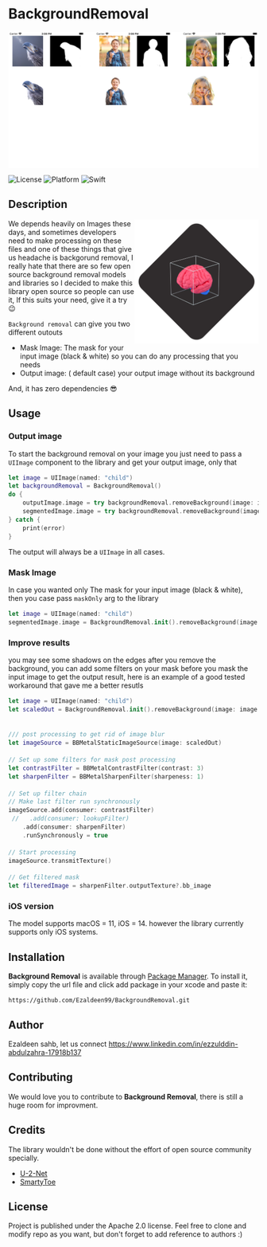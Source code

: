 # BackgroundRemoval

<img src="https://github.com/Ezaldeen99/BackgroundRemoval/blob/main/ScreenShots/results.jpg" alt="Removal results" align="center" />

![License](https://img.shields.io/static/v1?style=for-the-badge&message=Apache&color=D22128&logo=Apache&logoColor=FFFFFF&label=)
![Platform](https://img.shields.io/static/v1?style=for-the-badge&message=iOS&color=000000&logo=iOS&logoColor=FFFFFF&label=)
![Swift](https://img.shields.io/static/v1?style=for-the-badge&message=Swift&color=F05138&logo=Swift&logoColor=FFFFFF&label=)

## Description

<img src="https://github.com/Ezaldeen99/BackgroundRemoval/blob/main/ScreenShots/logo.jpg" alt="Removal Icon" align="right" width="250" height="250" />

We depends heavily on Images these days, and sometimes developers need to make processing on these files and one of these things that give us headache is backgorund removal, I really hate that there are so few open source background removal models and libraries so I decided to make this library open source so people can use it, If this suits your need, give it a try 😉

`Background removal` can give you two different outouts

- Mask Image: The mask for your input image (black & white) so you can do any processing that you needs
- Output image: ( default case) your output image without its background 

And, it has zero dependencies 😎

## Usage

### Output image

To start the background removal on your image you just need to pass a `UIImage` component to the library and get your output image, only that 

```swift
let image = UIImage(named: "child")
let backgroundRemoval = BackgroundRemoval()
do {
    outputImage.image = try backgroundRemoval.removeBackground(image: image!)
    segmentedImage.image = try backgroundRemoval.removeBackground(image: image!, maskOnly: true)
} catch {
    print(error)
}
```

The output will always be a `UIImage` in all cases.

### Mask Image

In case you wanted only The mask for your input image (black & white), then you case pass `maskOnly` arg to the library

```swift
let image = UIImage(named: "child")
segmentedImage.image = BackgroundRemoval.init().removeBackground(image: image!, maskOnly: true)
```


### Improve results

you may see some shadows on the edges after you remove the background, you can add some filters on your mask before you mask the input image to get the output result, here is an example of a good tested workaround that gave me a better resutls

```swift
let image = UIImage(named: "child")
let scaledOut = BackgroundRemoval.init().removeBackground(image: image!, maskOnly: true)


/// post processing to get rid of image blur
let imageSource = BBMetalStaticImageSource(image: scaledOut)

// Set up some filters for mask post processing
let contrastFilter = BBMetalContrastFilter(contrast: 3)
let sharpenFilter = BBMetalSharpenFilter(sharpeness: 1)

// Set up filter chain
// Make last filter run synchronously
imageSource.add(consumer: contrastFilter)
 //   .add(consumer: lookupFilter)
    .add(consumer: sharpenFilter)
    .runSynchronously = true

// Start processing
imageSource.transmitTexture()

// Get filtered mask
let filteredImage = sharpenFilter.outputTexture?.bb_image

```


### iOS version

The model supports macOS = 11, iOS = 14. however the library currently supports only iOS systems.



## Installation

**Background Removal** is available through [Package Manager](https://www.swift.org/package-manager/). To install
it, simply copy the url file and click add package in your xcode and paste it:

```
https://github.com/Ezaldeen99/BackgroundRemoval.git
```

## Author

Ezaldeen sahb, let us connect https://www.linkedin.com/in/ezzulddin-abdulzahra-17918b137


## Contributing

We would love you to contribute to **Background Removal**, there is still a huge room for improvment.


## Credits
The library wouldn't be done without the effort of open source community specially.
- [U-2-Net](https://github.com/xuebinqin/U-2-Net)
- [SmartyToe](https://github.com/SmartyToe/Image-segmentation)



## License
Project is published under the Apache 2.0 license. Feel free to clone and modify repo as you want, but don't forget to add reference to authors :)


